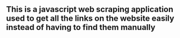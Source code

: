 ## This is a javascript web scraping application used to get all the links on the website easily instead of having to find them manually
